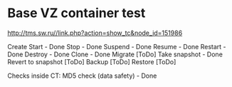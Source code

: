 # Base VZ container test

http://tms.sw.ru//link.php?action=show_tc&node_id=151986

Create 
Start - Done
Stop - Done 
Suspend - Done 
Resume - Done
Restart - Done
Destroy - Done
Clone - Done
Migrate [ToDo]
Take snapshot - Done
Revert to snapshot [ToDo]
Backup [ToDo]
Restore [ToDo]

Checks inside CT:
MD5 check (data safety) - Done

